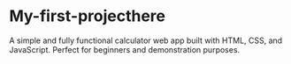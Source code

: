 # My-first-projecthere
A simple and fully functional calculator web app built with HTML, CSS, and JavaScript. Perfect for beginners and demonstration purposes.
